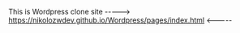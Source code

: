 This is Wordpress clone site -----> https://nikolozwdev.github.io/Wordpress/pages/index.html <-----
